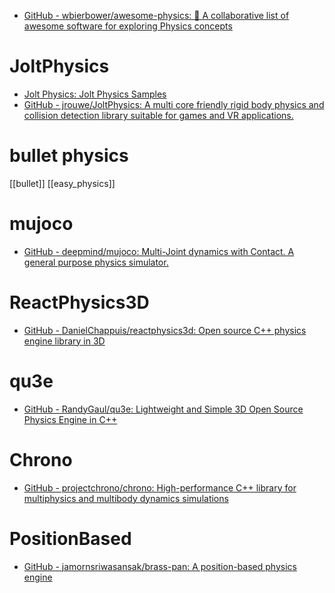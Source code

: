 - [GitHub - wbierbower/awesome-physics: 🌌 A collaborative list of awesome software for exploring Physics concepts](https://github.com/wbierbower/awesome-physics)
 
# JoltPhysics
- [Jolt Physics: Jolt Physics Samples](https://jrouwe.github.io/JoltPhysics/md__docs__samples.html)
- [GitHub - jrouwe/JoltPhysics: A multi core friendly rigid body physics and collision detection library suitable for games and VR applications.](https://github.com/jrouwe/JoltPhysics)

# bullet physics
[[bullet]]
[[easy_physics]]

# mujoco
- [GitHub - deepmind/mujoco: Multi-Joint dynamics with Contact. A general purpose physics simulator.](https://github.com/deepmind/mujoco)

# ReactPhysics3D
- [GitHub - DanielChappuis/reactphysics3d: Open source C++ physics engine library in 3D](https://github.com/DanielChappuis/reactphysics3d)

# qu3e
- [GitHub - RandyGaul/qu3e: Lightweight and Simple 3D Open Source Physics Engine in C++](https://github.com/RandyGaul/qu3e)

# Chrono
- [GitHub - projectchrono/chrono: High-performance C++ library for multiphysics and multibody dynamics simulations](https://github.com/projectchrono/chrono)

# PositionBased
- [GitHub - jamornsriwasansak/brass-pan: A position-based physics engine](https://github.com/jamornsriwasansak/brass-pan)
